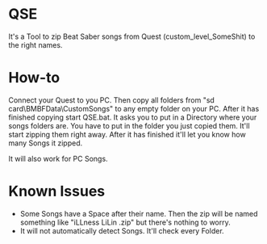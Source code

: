# QSE
It's a Tool to zip Beat Saber songs from Quest (custom_level_SomeShit) to the right names.

# How-to
Connect your Quest to you PC. Then copy all folders from "sd card\BMBFData\CustomSongs" to any empty folder on your PC. After it has finished copying start QSE.bat. It asks you to put in a Directory where your songs folders are. You have to put in the folder you just copied them. It'll start zipping them right away. After it has finished it'll let you know how many Songs it zipped. 

It will also work for PC Songs.

# Known Issues
- Some Songs have a Space after their name. Then the zip will be named something like "iLLness LiLin .zip" but there's nothing to worry.
- It will not automatically detect Songs. It'll check every Folder.
